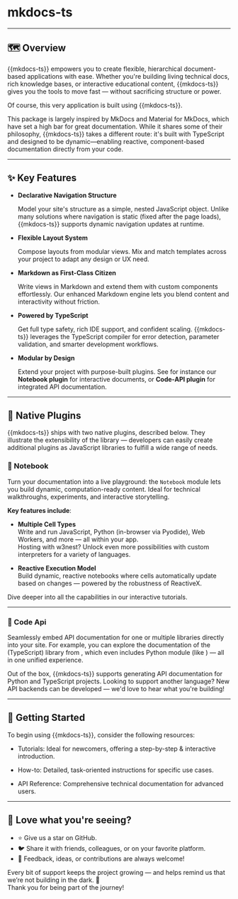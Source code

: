 # mkdocs-ts

<code-badges version="{{mkdocs-version}}" npm="mkdocs-ts" github="w3nest/mkdocs-ts" license="mit">
</code-badges>

---

## 🗺️ Overview

{{mkdocs-ts}} empowers you to create flexible, hierarchical document-based applications with ease. 
Whether you're building living technical docs, rich knowledge bases, or interactive educational content, 
{{mkdocs-ts}} gives you the tools to move fast — without sacrificing structure or power.

Of course, this very application is built using {{mkdocs-ts}}.

<note level="hint" expandable="true" title="Thanks & Philosophy">
This package is largely inspired by <ext-link target="mkdocs">MkDocs</ext-link> and 
<ext-link target="mkdocs-material">Material for MkDocs</ext-link>, which have set a high bar for great documentation.  
While it shares some of their philosophy, {{mkdocs-ts}} takes a different route: it's built with TypeScript and 
designed to be dynamic—enabling reactive, component-based documentation directly from your code.
</note>

---

## ✨ Key Features

*  **Declarative Navigation Structure**
   
   Model your site's structure as a simple, nested JavaScript object. Unlike many solutions where navigation is
   static (fixed after the page loads), {{mkdocs-ts}} supports dynamic navigation updates at runtime.

*  **Flexible Layout System**
   
   Compose layouts from modular views. Mix and match templates across your project to 
   adapt any design or UX need.

*  **Markdown as First-Class Citizen**
  
   Write views in Markdown and extend them with custom components effortlessly. 
   Our enhanced Markdown engine lets you blend content and interactivity without friction.

*  **Powered by TypeScript**

   Get full type safety, rich IDE support, and confident scaling.  {{mkdocs-ts}} leverages the TypeScript compiler 
   for error detection, parameter validation, and smarter development workflows.

*  **Modular by Design**
  
   Extend your project with purpose-built plugins. See for instance our **Notebook plugin** 
   for interactive documents, or **Code-API plugin** for integrated API documentation.

---

## 🧩 Native Plugins

{{mkdocs-ts}} ships with two native plugins, described below.
They illustrate the extensibility of the library — developers can easily create additional plugins as JavaScript 
libraries to fulfill a wide range of needs.

### 📓 Notebook 

Turn your documentation into a live playground:
the `Notebook` module lets you build dynamic, computation-ready content. Ideal for technical walkthroughs, experiments, 
and interactive storytelling.

**Key features include**:

- **Multiple Cell Types**  
  Write and run JavaScript, Python (in-browser via Pyodide), Web Workers, and more — all within your app.  
  Hosting with <ext-link target="w3nest">w3nest</ext-link>? Unlock even more possibilities with custom interpreters 
  for a variety of languages.

- **Reactive Execution Model**  
  Build dynamic, reactive notebooks where cells automatically update based on changes — powered by the robustness of 
  <ext-link target="reactivex">ReactiveX</ext-link>.

Dive deeper into all the capabilities in our <cross-link target="notebook">interactive tutorials</cross-link>.

---

### 🧾 Code Api

Seamlessly embed API documentation for one or multiple libraries directly into your site.
For example, you can explore the documentation of the (TypeScript) library from
<api-link target="API"></api-link>, which even includes Python module
(like <api-link target="mkapi_python"></api-link>) — all in one unified experience.

<note level="hint" title="Extending Language Support"> 
Out of the box, {{mkdocs-ts}} supports generating API documentation for Python and TypeScript projects.
Looking to support another language? New API backends can be developed — we'd love to hear what you're building! 
</note>


---

## 🚀 Getting Started

To begin using {{mkdocs-ts}}, consider the following resources:

*  <cross-link target="tutorials">Tutorials</cross-link>: Ideal for newcomers, offering a step-by-step & 
   interactive introduction.

*  <cross-link target="how-to">How-to</cross-link>: Detailed, task-oriented instructions for specific use cases. 

*  <cross-link target="API">API Reference</cross-link>:  Comprehensive technical documentation for advanced users.

---

## 🌟 Love what you're seeing?

- ⭐ Give us a star on <github-link target="github">GitHub</github-link>.
- 🐦 Share it with friends, colleagues, or on your favorite platform.
- 💬 Feedback, ideas, or contributions are always welcome!

Every bit of support keeps the project growing — and helps remind us that we’re not building in the dark. 🚀  
Thank you for being part of the journey!
